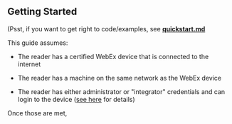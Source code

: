 ## Getting Started

(Psst, if you want to get right to code/examples, see **[quickstart.md](../quickstart.md)**

This guide assumes:

* The reader has a certified WebEx device that is connected to the internet

* The reader has a machine on the same network as the WebEx device

* The reader has either administrator or "integrator" credentials and can login to the device ([see here](https://help.webex.com/en-us/jkhs20/Local-User-Administration-on-Room-and-Desk-Devices) for details)


Once those are met, 